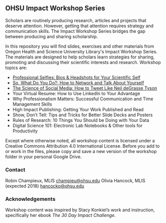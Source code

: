 ## OHSU Impact Workshop Series

Scholars are routinely producing research, articles and projects that deserve attention. However, getting that attention requires strategy and communication skills. The Impact Workshop Series bridges the gap between producing and sharing scholarship.

In this repository you will find slides, exercises and other materials from Oregon Health and Science University Library's Impact Workshop Series. The materials are designed to help scholars learn strategies for sharing, promoting and discussing their scientific interests and research. Workshop topics are:

* [Professional Selfies:  Bios & Headshots for Your Scientific Self](https://github.com/OHSU-Library/Impact-Workshop-Series/tree/master/Materials/Professional_Selfies)
* [So, What Do You Do?:  How to Network and Talk About Yourself](https://github.com/OHSU-Library/Impact-Workshop-Series/tree/master/Materials/Networking)
* [The Science of Social Media:  How to Tweet Like Neil deGrasse Tyson](https://github.com/OHSU-Library/Impact-Workshop-Series/tree/master/Materials/Social_Media)
* Your Virtual Resume:  How to Use LinkedIn to Your Advantage
* Why Professionalism Matters:  Successful Communication and Time Management Skills 
* High Impact Publishing:  Getting Your Work Published and Read
* Show, Don’t Tell:  Tips and Tricks for Better Slide Decks and Posters
* Rules of Research: 10 Things You Should be Doing with Your Data
* Digital Science 101:  Electronic Lab Notebooks & Other tools for Productivity

Except where otherwise noted, all workshop content is licensed under a Creative Commons Attribution 4.0 International License. Before you add to or work in the files, please copy and save a new version of the workshop folder in your personal Google Drive.

### Contact

Robin Champieux, MLIS champieu@ohsu.edu
Olivia Hancock, MLIS (expected 2018) hancocko@ohsu.edu

### Acknowledgements

Workshop content was inspired by Stacy Konkiel’s work and instruction, specifically her ebook *The 30 Day Impact Challenge*.



